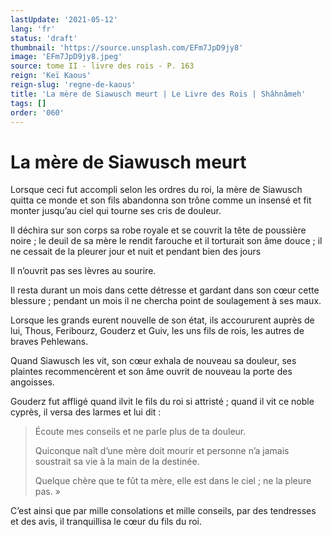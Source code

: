 ```yaml
---
lastUpdate: '2021-05-12'
lang: 'fr'
status: 'draft'
thumbnail: 'https://source.unsplash.com/EFm7JpD9jy8'
image: 'EFm7JpD9jy8.jpeg'
source: tome II - livre des rois - P. 163
reign: 'Keï Kaous'
reign-slug: 'regne-de-kaous'
title: 'La mère de Siawusch meurt | Le Livre des Rois | Shâhnâmeh'
tags: []
order: '060'
---
```


<!-- LTeX: language=fr -->

# La mère de Siawusch meurt

Lorsque ceci fut accompli selon les ordres du roi, la mère de Siawusch quitta ce monde et son fils abandonna son trône comme un insensé et fit monter jusqu’au ciel qui tourne ses cris de douleur.

Il déchira sur son corps sa robe royale et se couvrit la tête de poussière noire ; le deuil de sa mère le rendit farouche et il torturait son âme douce ; il ne cessait de la pleurer jour et nuit et pendant bien des jours

Il n’ouvrit pas ses lèvres au sourire.

Il resta durant un mois dans cette détresse et gardant dans son cœur cette blessure ; pendant un mois il ne chercha point de soulagement à ses maux.

Lorsque les grands eurent nouvelle de son état, ils accoururent auprès de lui, Thous, Feribourz, Gouderz et Guiv, les uns fils de rois, les autres de braves Pehlewans.

Quand Siawusch les vit, son cœur exhala de nouveau sa douleur, ses plaintes recommencèrent et son âme ouvrit de nouveau la porte des angoisses.

Gouderz fut affligé quand ilvit le fils du roi si attristé ; quand il vit ce noble cyprès, il versa des larmes et lui dit :

> Écoute mes conseils et ne parle plus de ta douleur.
>
> Quiconque naît d’une mère doit mourir et personne n’a jamais soustrait sa vie à la main de la destinée.
>
> Quelque chère que te fût ta mère, elle est dans le ciel ; ne la pleure pas. »

C’est ainsi que par mille consolations et mille conseils, par des tendresses et des avis, il tranquillisa le cœur du fils du roi.
